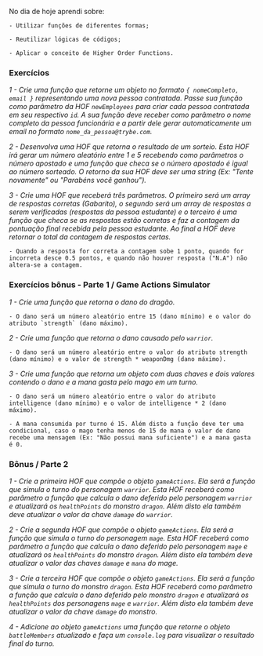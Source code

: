 No dia de hoje aprendi sobre:

    - Utilizar funções de diferentes formas;
    
    - Reutilizar lógicas de códigos;
    
    - Aplicar o conceito de Higher Order Functions.


### Exercícios 

 *1 - Crie uma função que retorne um objeto no formato `{ nomeCompleto, email }` representando uma nova pessoa contratada. Passe sua função como parâmetro da HOF `newEmployees` para criar cada pessoa contratada em seu respectivo `id`. A sua função deve receber como parâmetro o nome completo da pessoa funcionária e a partir dele gerar automaticamente um email no formato `nome_da_pessoa@trybe.com`.*

 *2 - Desenvolva uma HOF que retorna o resultado de um sorteio. Esta HOF irá gerar um número aleatório entre 1 e 5 recebendo como parâmetros o número apostado e uma função que checa se o número apostado é igual ao número sorteado. O retorno da sua HOF deve ser uma string (Ex: "Tente novamente" ou "Parabéns você ganhou").*

*3 - Crie uma HOF que receberá três parâmetros. O primeiro será um array de respostas corretas (Gabarito), o segundo será um array de respostas a serem verificadas (respostas da pessoa estudante) e o terceiro é uma função que checa se as respostas estão corretas e faz a contagem da pontuação final recebida pela pessoa estudante. Ao final a HOF deve retornar o total da contagem de respostas certas.*
   
    - Quando a resposta for correta a contagem sobe 1 ponto, quando for incorreta desce 0.5 pontos, e quando não houver resposta ("N.A") não altera-se a contagem.


### Exercícios bônus - Parte 1 / Game Actions Simulator

*1 - Crie uma função que retorna o dano do dragão.*
    
    - O dano será um número aleatório entre 15 (dano mínimo) e o valor do atributo `strength` (dano máximo).

*2 - Crie uma função que retorna o dano causado pelo `warrior`.*

    - O dano será um número aleatório entre o valor do atributo strength (dano mínimo) e o valor de strength * weaponDmg (dano máximo).

*3 - Crie uma função que retorna um objeto com duas chaves e dois valores contendo o dano e a mana gasta pelo mago em um turno.*

    - O dano será um número aleatório entre o valor do atributo intelligence (dano mínimo) e o valor de intelligence * 2 (dano máximo).

    - A mana consumida por turno é 15. Além disto a função deve ter uma condicional, caso o mago tenha menos de 15 de mana o valor de dano recebe uma mensagem (Ex: "Não possui mana suficiente") e a mana gasta é 0.


### Bônus / Parte 2

*1 - Crie a primeira HOF que compõe o objeto `gameActions`. Ela será a função que simula o turno do personagem `warrior`. Esta HOF receberá como parâmetro a função que calcula o dano deferido pelo personagem `warrior` e atualizará os `healthPoints` do monstro `dragon`. Além disto ela também deve atualizar o valor da chave `damage` do `warrior`.*

*2 - Crie a segunda HOF que compõe o objeto `gameActions`. Ela será a função que simula o turno do personagem `mage`. Esta HOF receberá como parâmetro a função que calcula o dano deferido pelo personagem `mage` e atualizará os `healthPoints` do monstro `dragon`. Além disto ela também deve atualizar o valor das chaves `damage` e `mana` do mage.*

*3 - Crie a terceira HOF que compõe o objeto `gameActions`. Ela será a função que simula o turno do monstro `dragon`. Esta HOF receberá como parâmetro a função que calcula o dano deferido pelo monstro `dragon` e atualizará os `healthPoints` dos personagens `mage` e `warrior`. Além disto ela também deve atualizar o valor da chave `damage` do monstro.*

*4 - Adicione ao objeto `gameActions` uma função que retorne o objeto `battleMembers` atualizado e faça um `console.log` para visualizar o resultado final do turno.*
